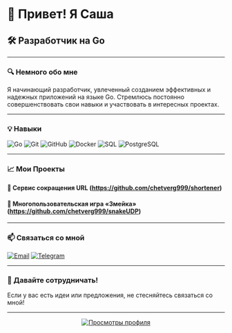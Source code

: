 # 👋 Привет! Я Саша

## 🛠️ Разработчик на Go

---

### 🔍 Немного обо мне

Я начинающий разработчик, увлеченный созданием эффективных и надежных приложений на языке Go. Стремлюсь постоянно совершенствовать свои навыки и участвовать в интересных проектах.

---

### 💡 Навыки

![Go](https://img.shields.io/badge/Go-00ADD8?style=for-the-badge&logo=go&logoColor=white)
![Git](https://img.shields.io/badge/Git-F05032?style=for-the-badge&logo=git&logoColor=white)
![GitHub](https://img.shields.io/badge/GitHub-181717?style=for-the-badge&logo=github&logoColor=white)
![Docker](https://img.shields.io/badge/Docker-2496ED?style=for-the-badge&logo=docker&logoColor=white)
![SQL](https://img.shields.io/badge/SQL-4479A1?style=for-the-badge&logo=sql&logoColor=white)
![PostgreSQL](https://img.shields.io/badge/PostgreSQL-336791?style=for-the-badge&logo=postgresql&logoColor=white)

---

### 📈 Мои Проекты

#### 🚀 Сервис сокращения URL (https://github.com/chetverg999/shortener)
#### 🐍 Многопользовательская игра «Змейка» (https://github.com/chetverg999/snakeUDP)

---

### 📫 Связаться со мной

[![Email](https://img.shields.io/badge/Email-D14836?style=for-the-badge&logo=gmail&logoColor=white)](mailto:s.iva2303@yandex.ru)
[![Telegram](https://img.shields.io/badge/Telegram-26A5E4?style=for-the-badge&logo=telegram&logoColor=white)](https://t.me/chetverg9)

---


### 🤝 Давайте сотрудничать!

Если у вас есть идеи или предложения, не стесняйтесь связаться со мной!

---

<div align="center">
  <a href="https://github.com/chetverg999">
    <img src="https://komarev.com/ghpvc/?username=chetverg999&color=brightgreen" alt="Просмотры профиля" />
  </a>
</div>
